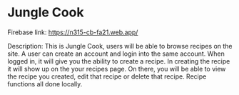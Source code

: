 # Jungle Cook

Firebase link: https://n315-cb-fa21.web.app/

Description: This is Jungle Cook, users will be able to browse recipes on the site. A user can create an account and login into the same account. When logged in, it will give you the ability to create a recipe. In creating the recipe it will show up on the your recipes page. On there, you will be able to view the recipe you created, edit that recipe or delete that recipe. Recipe functions all done locally.
